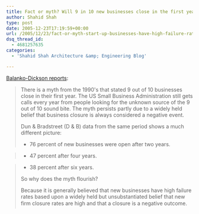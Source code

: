```yaml
---
title: Fact or myth? Will 9 in 10 new businesses close in the first year?
author: Shahid Shah
type: post
date: 2005-12-23T17:19:59+00:00
url: /2005/12/23/fact-or-myth-start-up-businesses-have-high-failure-rate-9-in-10-will-close-in-the-first-year/
dsq_thread_id:
  - 4681257635
categories:
  - 'Shahid Shah Architecture &amp; Engineering Blog'

---
```

[Balanko-Dickson reports][1]:

> There is a myth from the 1990's that stated 9 out of 10 businesses close in their first year. The US Small Business Administration still gets calls every year from people looking for the unknown source of the 9 out of 10 sound bite. The myth persists partly due to a widely held belief that business closure is always considered a negative event.
> 
> Dun & Bradstreet (D & B) data from the same period shows a much different picture:
> 
> * 76 percent of new businesses were open after two years.
      
> * 47 percent after four years.
      
> * 38 percent after six years.
> 
> So why does the myth flourish?
> 
> Because it is generally believed that new businesses have high failure rates based upon a widely held but unsubstantiated belief that new firm closure rates are high and that a closure is a negative outcome.

 [1]: http://www.sbishere.com/index.php/stupid-business-tricks/